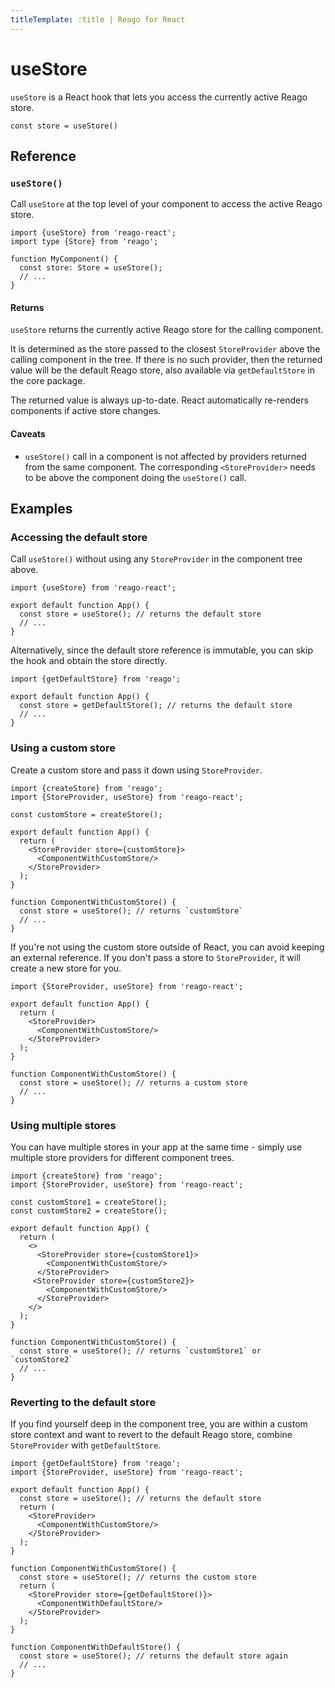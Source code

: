 ```yaml
---
titleTemplate: :title | Reago for React
---
```


# useStore

`useStore` is a React hook that lets you access the currently active Reago store.

```tsx
const store = useStore()
```


## Reference

### `useStore()`

Call `useStore` at the top level of your component to access the active Reago store.

```tsx
import {useStore} from 'reago-react';
import type {Store} from 'reago';

function MyComponent() {
  const store: Store = useStore();
  // ...
}
```

#### Returns

`useStore` returns the currently active Reago store for the calling component.

It is determined as the store passed to the closest `StoreProvider` above the calling component in the tree.
If there is no such provider, then the returned value will be the default Reago store, also available via
`getDefaultStore` in the core package.

The returned value is always up-to-date. React automatically re-renders components if active store changes.

#### Caveats

* `useStore()` call in a component is not affected by providers returned from the same component. The corresponding
`<StoreProvider>` needs to be above the component doing the `useStore()` call.


## Examples

### Accessing the default store

Call `useStore()` without using any `StoreProvider` in the component tree above.

```tsx
import {useStore} from 'reago-react';

export default function App() {
  const store = useStore(); // returns the default store
  // ...
}
```

Alternatively, since the default store reference is immutable, you can skip the hook and obtain the store directly.

```tsx
import {getDefaultStore} from 'reago';

export default function App() {
  const store = getDefaultStore(); // returns the default store
  // ...
}
```

### Using a custom store

Create a custom store and pass it down using `StoreProvider`.

```tsx
import {createStore} from 'reago';
import {StoreProvider, useStore} from 'reago-react';

const customStore = createStore();

export default function App() {
  return (
    <StoreProvider store={customStore}>
      <ComponentWithCustomStore/>
    </StoreProvider>
  );
}

function ComponentWithCustomStore() {
  const store = useStore(); // returns `customStore`
  // ...
}
```

If you're not using the custom store outside of React, you can avoid keeping an external reference.
If you don't pass a store to `StoreProvider`, it will create a new store for you.

```tsx
import {StoreProvider, useStore} from 'reago-react';

export default function App() {
  return (
    <StoreProvider>
      <ComponentWithCustomStore/>
    </StoreProvider>
  );
}

function ComponentWithCustomStore() {
  const store = useStore(); // returns a custom store
  // ...
}
```

### Using multiple stores

You can have multiple stores in your app at the same time - simply use multiple store providers for different
component trees.

```tsx
import {createStore} from 'reago';
import {StoreProvider, useStore} from 'reago-react';

const customStore1 = createStore();
const customStore2 = createStore();

export default function App() {
  return (
    <>
      <StoreProvider store={customStore1}>
        <ComponentWithCustomStore/>
      </StoreProvider>
     <StoreProvider store={customStore2}>
        <ComponentWithCustomStore/>
      </StoreProvider>
    </>
  );
}

function ComponentWithCustomStore() {
  const store = useStore(); // returns `customStore1` or `customStore2`
  // ...
}
```

### Reverting to the default store

If you find yourself deep in the component tree, you are within a custom store context and want to revert
to the default Reago store, combine `StoreProvider` with `getDefaultStore`.

```tsx
import {getDefaultStore} from 'reago';
import {StoreProvider, useStore} from 'reago-react';

export default function App() {
  const store = useStore(); // returns the default store
  return (
    <StoreProvider>
      <ComponentWithCustomStore/>
    </StoreProvider>
  );
}

function ComponentWithCustomStore() {
  const store = useStore(); // returns the custom store
  return (
    <StoreProvider store={getDefaultStore()}>
      <ComponentWithDefaultStore/>
    </StoreProvider>
  );
}

function ComponentWithDefaultStore() {
  const store = useStore(); // returns the default store again
  // ...
}
```
